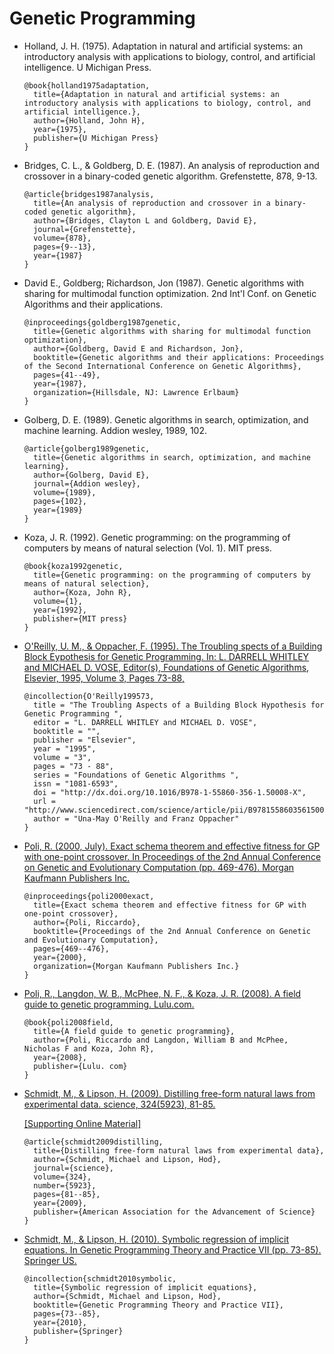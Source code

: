 # Genetic Programming

- Holland, J. H. (1975). Adaptation in natural and artificial systems: an introductory 
  analysis with applications to biology, control, and artificial intelligence. U Michigan Press.
  
  ```
  @book{holland1975adaptation,
    title={Adaptation in natural and artificial systems: an introductory analysis with applications to biology, control, and artificial intelligence.},
    author={Holland, John H},
    year={1975},
    publisher={U Michigan Press}
  }
  ```

- Bridges, C. L., & Goldberg, D. E. (1987). An analysis of reproduction and crossover in a 
  binary-coded genetic algorithm. Grefenstette, 878, 9-13.
  
  ```
  @article{bridges1987analysis,
    title={An analysis of reproduction and crossover in a binary-coded genetic algorithm},
    author={Bridges, Clayton L and Goldberg, David E},
    journal={Grefenstette},
    volume={878},
    pages={9--13},
    year={1987}
  }
  ```
  
- David E., Goldberg; Richardson, Jon (1987). Genetic algorithms with sharing for multimodal 
  function optimization. 2nd Int'l Conf. on Genetic Algorithms and their applications.
  
  ```
  @inproceedings{goldberg1987genetic,
    title={Genetic algorithms with sharing for multimodal function optimization},
    author={Goldberg, David E and Richardson, Jon},
    booktitle={Genetic algorithms and their applications: Proceedings of the Second International Conference on Genetic Algorithms},
    pages={41--49},
    year={1987},
    organization={Hillsdale, NJ: Lawrence Erlbaum}
  }
  ```
  
- Golberg, D. E. (1989). Genetic algorithms in search, optimization, and machine learning. 
  Addion wesley, 1989, 102.
  
  ```
  @article{golberg1989genetic,
    title={Genetic algorithms in search, optimization, and machine learning},
    author={Golberg, David E},
    journal={Addion wesley},
    volume={1989},
    pages={102},
    year={1989}
  }
  ```

- Koza, J. R. (1992). Genetic programming: on the programming of computers by means
  of natural selection (Vol. 1). MIT press.

  ```
  @book{koza1992genetic,
    title={Genetic programming: on the programming of computers by means of natural selection},
    author={Koza, John R},
    volume={1},
    year={1992},
    publisher={MIT press}
  }
  ```
  
- [O'Reilly, U. M., & Oppacher, F. (1995). The Troubling spects of a Building Block Eypothesis 
  for Genetic Programming. In: L. DARRELL WHITLEY and MICHAEL D. VOSE, Editor(s), Foundations of 
  Genetic Algorithms, Elsevier, 1995, Volume 3, Pages 73-88,][OreillyOppacher1995]

  ```
  @incollection{O'Reilly199573,
    title = "The Troubling Aspects of a Building Block Hypothesis for Genetic Programming ",
    editor = "L. DARRELL WHITLEY and MICHAEL D. VOSE",
    booktitle = "",
    publisher = "Elsevier",
    year = "1995",
    volume = "3",
    pages = "73 - 88",
    series = "Foundations of Genetic Algorithms ",
    issn = "1081-6593",
    doi = "http://dx.doi.org/10.1016/B978-1-55860-356-1.50008-X",
    url = "http://www.sciencedirect.com/science/article/pii/B978155860356150008X",
    author = "Una-May O'Reilly and Franz Oppacher"
  }
  ```
  
- [Poli, R. (2000, July). Exact schema theorem and effective fitness for GP with one-point 
  crossover. In Proceedings of the 2nd Annual Conference on Genetic and Evolutionary 
  Computation (pp. 469-476). Morgan Kaufmann Publishers Inc.][Poli2000]

  ```
  @inproceedings{poli2000exact,
    title={Exact schema theorem and effective fitness for GP with one-point crossover},
    author={Poli, Riccardo},
    booktitle={Proceedings of the 2nd Annual Conference on Genetic and Evolutionary Computation},
    pages={469--476},
    year={2000},
    organization={Morgan Kaufmann Publishers Inc.}
  }
  ```
  
- [Poli, R., Langdon, W. B., McPhee, N. F., & Koza, J. R. (2008). A field guide to genetic 
  programming. Lulu.com.][PoliLangdon2008]

  ```
  @book{poli2008field,
    title={A field guide to genetic programming},
    author={Poli, Riccardo and Langdon, William B and McPhee, Nicholas F and Koza, John R},
    year={2008},
    publisher={Lulu. com}
  }
  ```
  
- [Schmidt, M., & Lipson, H. (2009). Distilling free-form natural laws from experimental data. science, 324(5923), 81-85.][SchmidtLipson2009] 

  [[Supporting Online Material]][SchmidtLipson2009SOM]

  ```
  @article{schmidt2009distilling,
    title={Distilling free-form natural laws from experimental data},
    author={Schmidt, Michael and Lipson, Hod},
    journal={science},
    volume={324},
    number={5923},
    pages={81--85},
    year={2009},
    publisher={American Association for the Advancement of Science}
  }
  ```
  
- [Schmidt, M., & Lipson, H. (2010). Symbolic regression of implicit equations. In Genetic Programming Theory and Practice VII (pp. 73-85). Springer US.][SchmidtLipson2010]

  ```
  @incollection{schmidt2010symbolic,
    title={Symbolic regression of implicit equations},
    author={Schmidt, Michael and Lipson, Hod},
    booktitle={Genetic Programming Theory and Practice VII},
    pages={73--85},
    year={2010},
    publisher={Springer}
  }
  ```
  
  
[OreillyOppacher1995]: http://www.cs.uml.edu/~giam/91.510/Papers/OReillyOppacher1994.pdf
[Poli2000]: http://cswww.essex.ac.uk/staff/rpoli/papers/Poli-GECCO2000.pdf
[PoliLangdon2008]: http://www0.cs.ucl.ac.uk/staff/wlangdon/ftp/papers/poli08_fieldguide.pdf
[SchmidtLipson2009]: http://www.genetic-programming.org/hc2010/4-Schmidt-Natural-Laws/Schmidt-Science-2009-Natural-Laws-Paper.pdf
[SchmidtLipson2009SOM]: http://www.genetic-programming.org/hc2010/4-Schmidt-Natural-Laws/Schmidt-Science-2009-Natural-Laws-Supplement-to-Paper.pdf
[SchmidtLipson2010]: http://www.genetic-programming.org/hc2010/4-Schmidt-Natural-Laws/Schmidt-Implicit-Equations-GPTP-7-Paper.pdf
